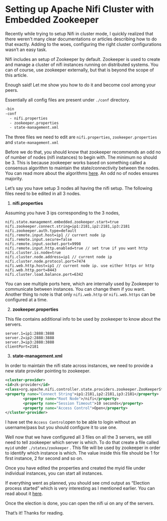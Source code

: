 Setting up Apache Nifi Cluster with Embedded Zookeeper
======================================================

Recently while trying to setup Nifi in cluster mode, I quickly realized that there weren't many clear documentations or articles describing how to do that exactly. Adding to the woes, configuring the right cluster configurations wasn’t an easy task.

Nifi includes an setup of Zookeeper by default. Zookeeper is used to create and manage a cluster of nifi instances running on distributed systems. You can of course, use zookeeper externally, but that is beyond the scope of this article.

Enough said! Let me show you how to do it and become cool among your peers.

Essentially all config files are present under `./conf` directory.

```sh
-bin
-conf
  - nifi.properties
  - zookeeper.properties
  - state-management.xml
```

The three files we need to edit are `nifi.properties`, `zookeeper.properties` and `state-management.xml`

Before we do that, you should know that zookeeper recommends an odd no of number of nodes (nifi instances) to begin with. The minimum no should be 3. This is because zookeeper works based on something called a consensus algorithm to maintain the state/connectivity between the nodes. You can read more about the algorithms [here](https://martinfowler.com/articles/patterns-of-distributed-systems/paxos.html). An odd no of nodes ensures majority.

Let’s say you have setup 3 nodes all having the nifi setup. The following files need to be edited in all 3 nodes.

1.  **nifi.properties**

Assuming you have 3 ips corresponding to the 3 nodes,

```
nifi.state.management.embedded.zookeeper.start=true
nifi.zookeeper.connect.string=ip1:2181,ip2:2181,ip3:2181
nifi.zookeeper.auth.type=default
nifi.remote.input.host=ip1 // current node ip
nifi.remote.input.secure=false
nifi.remote.input.socket.port=9998
nifi.remote.input.http.enabled=true // set true if you want http
nifi.cluster.is.node=true
nifi.cluster.node.address=ip1 // current node ip
nifi.cluster.node.protocol.port=7474
nifi.web.http.host=ip1 // current node ip. use either https or http
nifi.web.http.port=8443
nifi.cluster.load.balance.port=6342
```

You can see multiple ports here, which are internally used by Zookeeper to communicate between instances. You can change them if you want. Another thing to note is that only `nifi.web.http` or `nifi.web.https` can be configured at a time.

2. **zookeeper.properties**

This file contains additional info to be used by zookeeper to know about the servers.

```
server.1=ip1:2888:3888
server.2=ip2:2888:3888
server.3=ip3:2888:3888
clientPort=2181
```

3. **state-management.xml**

In order to maintain the nifi state across instances, we need to provide a new state provider pointing to zookeeper.

```xml
<cluster-provider>
<id>zk-provider</id>
<class>org.apache.nifi.controller.state.providers.zookeeper.ZooKeeperStateProvider</class>
<property name="Connect String">ip1:2181,ip2:2181,ip3:2181</property>
        <property name="Root Node">/nifi</property>
        <property name="Session Timeout">10 seconds</property>
        <property name="Access Control">Open</property>
</cluster-provider>
```

I have set the `Access Control`open to be able to login without an username/pass but you should configure it to use one.

Well now that we have configured all 3 files on all the 3 servers, we still need to tell zookeeper which server is which. To do that create a file called `myid` under `./states/zookeeper` . This file will be used by zookeeper in order to identify which instance is which. The value inside this file should be 1 for first instance, 2 for second and so on.

Once you have edited the properties and created the myid file under individual instances, you can start all instances.

If everything went as planned, you should see cmd output as “Election process started” which is very interesting as I mentioned earlier. You can read about it [here](https://zookeeper.apache.org/doc/current/recipes.html#sc_leaderElection).

Once the election is done, you can open the nifi ui on any of the servers.

That’s it! Thanks for reading.

